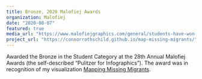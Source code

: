 ```yaml
---
title: Bronze, 2020 Malofiej Awards
organization: Malofiej
date: "2020-08-07"
featured: true
media_url: "https://www.malofiejgraphics.com/general/students-have-won-awards-too/2020/08"
project_url: "https://connorrothschild.github.io/map-missing-migrants/"
---
```


Awarded the Bronze in the Student Category at the 28th Annual Malofiej Awards (the self-described “Pulitzer for Infographics”). The award was in recognition of my visualization [Mapping Missing Migrants](https://connorrothschild.github.io/map-missing-migrants/).
